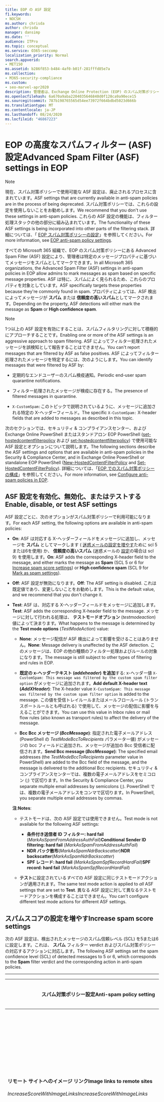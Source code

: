 ```yaml
---
title: EOP の ASF 設定
f1.keywords:
- NOCSH
ms.author: chrisda
author: chrisda
manager: dansimp
ms.date: ''
audience: ITPro
ms.topic: conceptual
ms.service: O365-seccomp
localization_priority: Normal
search.appverid:
- MET150
ms.assetid: b286f853-b484-4af0-b01f-281fffd85e7a
ms.collection:
- M365-security-compliance
ms.custom:
- seo-marvel-apr2020
description: 管理者は、Exchange Online Protection (EOP) のスパム対策ポリシーで利用できる高度なスパムフィルター (ASF) 設定について学習できます。
ms.openlocfilehash: 6a670a9aba2204035646840d0f128ca9a90ece15
ms.sourcegitcommit: 787b198765565d54ee73972f664bdbd5023d666b
ms.translationtype: MT
ms.contentlocale: ja-JP
ms.lasthandoff: 08/24/2020
ms.locfileid: "46867223"
---
```

# <a name="advanced-spam-filter-asf-settings-in-eop"></a><span data-ttu-id="cf776-103">EOP の高度なスパムフィルター (ASF) 設定</span><span class="sxs-lookup"><span data-stu-id="cf776-103">Advanced Spam Filter (ASF) settings in EOP</span></span>

> [!NOTE]
> <span data-ttu-id="cf776-104">現在、スパム対策ポリシーで使用可能な ASF 設定は、廃止されるプロセスに含まれています。</span><span class="sxs-lookup"><span data-stu-id="cf776-104">ASF settings that are currently available in anti-spam policies are in the process of being deprecated.</span></span> <span data-ttu-id="cf776-105">スパム対策ポリシーでは、これらの設定を使用しないことをお勧めします。</span><span class="sxs-lookup"><span data-stu-id="cf776-105">We recommend that you don't use these settings in anti-spam policies.</span></span> <span data-ttu-id="cf776-106">これらの ASF 設定の機能は、フィルター処理スタックの他の部分に組み込まれています。</span><span class="sxs-lookup"><span data-stu-id="cf776-106">The functionality of these ASF settings is being incorporated into other parts of the filtering stack.</span></span> <span data-ttu-id="cf776-107">詳細については、「 [EOP スパム対策ポリシーの設定](recommended-settings-for-eop-and-office365-atp.md#eop-anti-spam-policy-settings)」を参照してください。</span><span class="sxs-lookup"><span data-stu-id="cf776-107">For more information, see [EOP anti-spam policy settings](recommended-settings-for-eop-and-office365-atp.md#eop-anti-spam-policy-settings).</span></span>

<span data-ttu-id="cf776-108">すべての Microsoft 365 組織で、EOP のスパム対策ポリシーにある Advanced Spam Filter (ASF) 設定により、管理者は特定のメッセージプロパティに基づいてメッセージをスパムとしてマークできます。</span><span class="sxs-lookup"><span data-stu-id="cf776-108">In all Microsoft 365 organizations, the Advanced Spam Filter (ASF) settings in anti-spam policies in EOP allow admins to mark messages as spam based on specific message properties.</span></span> <span data-ttu-id="cf776-109">ASF は特に、スパムによく見られるため、これらのプロパティを対象としています。</span><span class="sxs-lookup"><span data-stu-id="cf776-109">ASF specifically targets these properties because they're commonly found in spam.</span></span> <span data-ttu-id="cf776-110">プロパティによっては、ASF 検出によってメッセージが **スパム** または **信頼度の高いスパム**としてマークされます。</span><span class="sxs-lookup"><span data-stu-id="cf776-110">Depending on the property, ASF detections will either mark the message as **Spam** or **High confidence spam**.</span></span>

> [!NOTE]
> <span data-ttu-id="cf776-111">1つ以上の ASF 設定を有効にすることは、スパムフィルタリングに対して積極的にアプローチすることです。</span><span class="sxs-lookup"><span data-stu-id="cf776-111">Enabling one or more of the ASF settings is an aggressive approach to spam filtering.</span></span> <span data-ttu-id="cf776-112">ASF によってフィルター処理されたメッセージを誤検知として報告することはできません。</span><span class="sxs-lookup"><span data-stu-id="cf776-112">You can't report messages that are filtered by ASF as false positives.</span></span> <span data-ttu-id="cf776-113">ASF によってフィルター処理されたメッセージを特定するには、次のようにします。</span><span class="sxs-lookup"><span data-stu-id="cf776-113">You can identify messages that were filtered by ASF by:</span></span>
>
> - <span data-ttu-id="cf776-114">定期的なエンドユーザーのスパム検疫通知。</span><span class="sxs-lookup"><span data-stu-id="cf776-114">Periodic end-user spam quarantine notifications.</span></span>
>
> - <span data-ttu-id="cf776-115">フィルター処理されたメッセージが検疫に存在する。</span><span class="sxs-lookup"><span data-stu-id="cf776-115">The presence of filtered messages in quarantine.</span></span>
>
> - <span data-ttu-id="cf776-116">`X-CustomSpam:`このトピックで説明されているように、メッセージに追加される特定の X-ヘッダーフィールド。</span><span class="sxs-lookup"><span data-stu-id="cf776-116">The specific `X-CustomSpam:` X-header fields that are added to messages as described in this topic.</span></span>

<span data-ttu-id="cf776-117">次のセクションでは、セキュリティ & コンプライアンスセンター、および Exchange Online PowerShell またはスタンドアロン EOP PowerShell ([set-hostedcontentfilterpolicy](https://docs.microsoft.com/powershell/module/exchange/new-hostedcontentfilterpolicy) および [set-hostedcontentfilterpolicy](https://docs.microsoft.com/powershell/module/exchange/set-hostedcontentfilterpolicy)) で使用可能な ASF 設定とオプションについて説明します。</span><span class="sxs-lookup"><span data-stu-id="cf776-117">The following sections describe the ASF settings and options that are available in anti-spam policies in the Security & Compliance Center, and in Exchange Online PowerShell or standalone EOP PowerShell ([New-HostedContentFilterPolicy](https://docs.microsoft.com/powershell/module/exchange/new-hostedcontentfilterpolicy) and [Set-HostedContentFilterPolicy](https://docs.microsoft.com/powershell/module/exchange/set-hostedcontentfilterpolicy)).</span></span> <span data-ttu-id="cf776-118">詳細については、「[EOP でのスパム対策ポリシーの構成](configure-your-spam-filter-policies.md)」を参照してください。</span><span class="sxs-lookup"><span data-stu-id="cf776-118">For more information, see [Configure anti-spam policies in EOP](configure-your-spam-filter-policies.md).</span></span>

## <a name="enable-disable-or-test-asf-settings"></a><span data-ttu-id="cf776-119">ASF 設定を有効化、無効化、またはテストする</span><span class="sxs-lookup"><span data-stu-id="cf776-119">Enable, disable, or test ASF settings</span></span>

<span data-ttu-id="cf776-120">ASF 設定ごとに、次のオプションがスパム対策ポリシーで利用可能になります。</span><span class="sxs-lookup"><span data-stu-id="cf776-120">For each ASF setting, the following options are available in anti-spam policies:</span></span>

- <span data-ttu-id="cf776-121">**On**: ASF は対応する X-ヘッダーフィールドをメッセージに追加し、メッセージを **スパム** としてマークします ( [迷惑メールの設定を増やす](#increase-spam-score-settings)ために scl 5 または6を使用) か、 **信頼度の高いスパム** (迷惑メールの [設定](#mark-as-spam-settings)の場合は scl 9) を使用します。</span><span class="sxs-lookup"><span data-stu-id="cf776-121">**On**: ASF adds the corresponding X-header field to the message, and either marks the message as **Spam** (SCL 5 or 6 for [Increase spam score settings](#increase-spam-score-settings)) or **High confidence spam** (SCL 9 for [Mark as spam settings](#mark-as-spam-settings)).</span></span>

- <span data-ttu-id="cf776-122">**Off**: ASF 設定が無効になります。</span><span class="sxs-lookup"><span data-stu-id="cf776-122">**Off**: The ASF setting is disabled.</span></span> <span data-ttu-id="cf776-123">これは既定値であり、変更しないことをお勧めします。</span><span class="sxs-lookup"><span data-stu-id="cf776-123">This is the default value, and we recommend that you don't change it.</span></span>

- <span data-ttu-id="cf776-124">**Test**: ASF は、対応する X-ヘッダーフィールドをメッセージに追加します。</span><span class="sxs-lookup"><span data-stu-id="cf776-124">**Test**: ASF adds the corresponding X-header field to the message.</span></span> <span data-ttu-id="cf776-125">メッセージに対して行われる処理は、 **テストモードオプション** (*testmodeaction*) 値によって決まります。</span><span class="sxs-lookup"><span data-stu-id="cf776-125">What happens to the message is determined by the **Test mode options** (*TestModeAction*) value:</span></span>

  - <span data-ttu-id="cf776-126">**None**: メッセージ配信が ASF 検出によって影響を受けることはありません。</span><span class="sxs-lookup"><span data-stu-id="cf776-126">**None**: Message delivery is unaffected by the ASF detection.</span></span> <span data-ttu-id="cf776-127">このメッセージは、EOP の他の種類のフィルター処理およびルールの対象になります。</span><span class="sxs-lookup"><span data-stu-id="cf776-127">The message is still subject to other types of filtering and rules in EOP.</span></span>

  - <span data-ttu-id="cf776-128">**既定の x-ヘッダーテキスト (*addxheader*) を追加**する: x-ヘッダー値 `X-CustomSpam: This message was filtered by the custom spam filter option` がメッセージに追加されます。</span><span class="sxs-lookup"><span data-stu-id="cf776-128">**Add default X-header text (*AddXHeader*)**: The X-header value `X-CustomSpam: This message was filtered by the custom spam filter option` is added to the message.</span></span> <span data-ttu-id="cf776-129">この値を受信トレイルールまたはメールフロールール (トランスポートルールとも呼ばれる) で使用して、メッセージの配信に影響を与えることができます。</span><span class="sxs-lookup"><span data-stu-id="cf776-129">You can use this value in Inbox rules or mail flow rules (also known as transport rules) to affect the delivery of the message.</span></span>

  - <span data-ttu-id="cf776-130">**Bcc Bcc メッセージ (*BccMessage*)**: 指定された電子メールアドレス (PowerShell の *TestModeBccToRecipients* パラメーター値) がメッセージの bcc フィールドに追加され、メッセージが追加の Bcc 受信者に配信されます。</span><span class="sxs-lookup"><span data-stu-id="cf776-130">**Send Bcc message (*BccMessage*)**: The specified email addresses (the *TestModeBccToRecipients* parameter value in PowerShell) are added to the Bcc field of the message, and the message is delivered to the additional Bcc recipients.</span></span> <span data-ttu-id="cf776-131">セキュリティ & コンプライアンスセンターでは、複数の電子メールアドレスをセミコロン (;) で区切ります。</span><span class="sxs-lookup"><span data-stu-id="cf776-131">In the Security & Compliance Center, you separate multiple email addresses by semicolons (;).</span></span> <span data-ttu-id="cf776-132">PowerShell では、複数の電子メールアドレスをコンマで区切ります。</span><span class="sxs-lookup"><span data-stu-id="cf776-132">In PowerShell, you separate multiple email addresses by commas.</span></span>

  <span data-ttu-id="cf776-133">**注**:</span><span class="sxs-lookup"><span data-stu-id="cf776-133">**Notes**:</span></span>

  - <span data-ttu-id="cf776-134">テストモードは、次の ASF 設定では使用できません。</span><span class="sxs-lookup"><span data-stu-id="cf776-134">Test mode is not available for the following ASF settings:</span></span>

    - <span data-ttu-id="cf776-135">**条件付き送信者 ID フィルター: hard fail** (*MarkAsSpamFromAddressAuthFail*)</span><span class="sxs-lookup"><span data-stu-id="cf776-135">**Conditional Sender ID filtering: hard fail** (*MarkAsSpamFromAddressAuthFail*)</span></span>
    - <span data-ttu-id="cf776-136">**NDR バック散布**(*MarkAsSpamNdrBackscatter*)</span><span class="sxs-lookup"><span data-stu-id="cf776-136">**NDR backscatter**(*MarkAsSpamNdrBackscatter*)</span></span>
    - <span data-ttu-id="cf776-137">**SPF レコード: hard fail** (*MarkAsSpamSpfRecordHardFail*)</span><span class="sxs-lookup"><span data-stu-id="cf776-137">**SPF record: hard fail** (*MarkAsSpamSpfRecordHardFail*)</span></span>

  - <span data-ttu-id="cf776-138">**テスト**に設定されている*すべて*の ASF 設定に同じテストモードアクションが適用されます。</span><span class="sxs-lookup"><span data-stu-id="cf776-138">The same test mode action is applied to *all* ASF settings that are set to **Test**.</span></span> <span data-ttu-id="cf776-139">異なる ASF 設定に対して異なるテストモードアクションを構成することはできません。</span><span class="sxs-lookup"><span data-stu-id="cf776-139">You can't configure different test mode actions for different ASF settings.</span></span>

## <a name="increase-spam-score-settings"></a><span data-ttu-id="cf776-140">スパムスコアの設定を増やす</span><span class="sxs-lookup"><span data-stu-id="cf776-140">Increase spam score settings</span></span>

<span data-ttu-id="cf776-141">次の ASF 設定は、検出されたメッセージのスパム信頼レベル (SCL) を5または6に設定します。これは、 **スパム** フィルター verdict およびスパム対策ポリシーの対応するアクションに対応します。</span><span class="sxs-lookup"><span data-stu-id="cf776-141">The following ASF settings set the spam confidence level (SCL) of detected messages to 5 or 6, which corresponds to the **Spam** filter verdict and the corresponding action in anti-spam policies.</span></span>

****

|<span data-ttu-id="cf776-142">スパム対策ポリシー設定</span><span class="sxs-lookup"><span data-stu-id="cf776-142">Anti-spam policy setting</span></span>|<span data-ttu-id="cf776-143">説明</span><span class="sxs-lookup"><span data-stu-id="cf776-143">Description</span></span>|<span data-ttu-id="cf776-144">X-ヘッダーの追加</span><span class="sxs-lookup"><span data-stu-id="cf776-144">X-header added</span></span>|
|---|---|---|
|<span data-ttu-id="cf776-145">**リモート サイトへのイメージ リンク**</span><span class="sxs-lookup"><span data-stu-id="cf776-145">**Image links to remote sites**</span></span> <br/><br/> <span data-ttu-id="cf776-146">*IncreaseScoreWithImageLinks*</span><span class="sxs-lookup"><span data-stu-id="cf776-146">*IncreaseScoreWithImageLinks*</span></span>|<span data-ttu-id="cf776-147">`<Img>`リモートサイトへの HTML タグリンク (たとえば、http を使用する) を含むメッセージは、スパムとしてマークされます。</span><span class="sxs-lookup"><span data-stu-id="cf776-147">Messages that contain `<Img>` HTML tag links to remote sites (for example, using http) are marked as spam.</span></span>|`X-CustomSpam: Image links to remote sites`|
|<span data-ttu-id="cf776-148">**別のポートに対する URL リダイレクト**</span><span class="sxs-lookup"><span data-stu-id="cf776-148">**URL redirect to other port**</span></span> <br/><br/> <span data-ttu-id="cf776-149">*IncreaseScoreWithRedirectToOtherPort*</span><span class="sxs-lookup"><span data-stu-id="cf776-149">*IncreaseScoreWithRedirectToOtherPort*</span></span>|<span data-ttu-id="cf776-150">80 (HTTP)、8080 (代替 HTTP)、または 443 (HTTPS) 以外の TCP ポートにリダイレクトするハイパーリンクを含むメッセージは、スパムとしてマークされます。</span><span class="sxs-lookup"><span data-stu-id="cf776-150">Message that contain hyperlinks that redirect to TCP ports other than 80 (HTTP), 8080 (alternate HTTP), or 443 (HTTPS) are marked as spam.</span></span>|`X-CustomSpam: URL redirect to other port`|
|<span data-ttu-id="cf776-151">**URL 内の数値 IP アドレス**</span><span class="sxs-lookup"><span data-stu-id="cf776-151">**Numeric IP address in URL**</span></span> <br/><br/> <span data-ttu-id="cf776-152">*IncreaseScoreWithNumericIps*</span><span class="sxs-lookup"><span data-stu-id="cf776-152">*IncreaseScoreWithNumericIps*</span></span>|<span data-ttu-id="cf776-153">数値ベースの Url (通常は IP アドレス) を含むメッセージは、スパムとしてマークされます。</span><span class="sxs-lookup"><span data-stu-id="cf776-153">Messages that contain numeric-based URLs (typically, IP addresses) are marked as spam.</span></span>|`X-CustomSpam: Numeric IP in URL`|
|<span data-ttu-id="cf776-154">**.biz Web サイトまたは .info Web サイトへの URL**</span><span class="sxs-lookup"><span data-stu-id="cf776-154">**URL to .biz or .info websites**</span></span> <br/><br/> <span data-ttu-id="cf776-155">*IncreaseScoreWithBizOrInfoUrls*</span><span class="sxs-lookup"><span data-stu-id="cf776-155">*IncreaseScoreWithBizOrInfoUrls*</span></span>|<span data-ttu-id="cf776-156">`.biz`または `.info` メッセージ本文内のリンクを含むメッセージは、スパムとしてマークされます。</span><span class="sxs-lookup"><span data-stu-id="cf776-156">Messages that contain `.biz` or `.info` links in the body of the message are marked as spam.</span></span>|`X-CustomSpam: URL to .biz or .info websites`|
|

## <a name="mark-as-spam-settings"></a><span data-ttu-id="cf776-157">スパム設定としてマークする</span><span class="sxs-lookup"><span data-stu-id="cf776-157">Mark as spam settings</span></span>

<span data-ttu-id="cf776-158">次の ASF 設定では、検出されたメッセージの SCL を9に設定します。これは、 **信頼度の高いスパム** フィルター verdict およびスパム対策ポリシーの対応するアクションに対応します。</span><span class="sxs-lookup"><span data-stu-id="cf776-158">The following ASF settings set the SCL of detected messages to 9, which corresponds to the **High confidence spam** filter verdict and the corresponding action in anti-spam policies.</span></span>

****

|<span data-ttu-id="cf776-159">スパム対策ポリシー設定</span><span class="sxs-lookup"><span data-stu-id="cf776-159">Anti-spam policy setting</span></span>|<span data-ttu-id="cf776-160">説明</span><span class="sxs-lookup"><span data-stu-id="cf776-160">Description</span></span>|<span data-ttu-id="cf776-161">X-ヘッダーの追加</span><span class="sxs-lookup"><span data-stu-id="cf776-161">X-header added</span></span>|
|---|---|---|
|<span data-ttu-id="cf776-162">**空メッセージ**</span><span class="sxs-lookup"><span data-stu-id="cf776-162">**Empty messages**</span></span> <br/><br/> <span data-ttu-id="cf776-163">*MarkAsSpamEmptyMessages*</span><span class="sxs-lookup"><span data-stu-id="cf776-163">*MarkAsSpamEmptyMessages*</span></span>|<span data-ttu-id="cf776-164">件名がなく、メッセージ本文にコンテンツがないメッセージ。添付ファイルは、信頼度の高いスパムとしてマークされません。</span><span class="sxs-lookup"><span data-stu-id="cf776-164">Messages with no subject, no content in the message body, and no attachments are marked as high confidence spam.</span></span>|`X-CustomSpam: Empty Message`|
|<span data-ttu-id="cf776-165">**HTML 内の JavaScript または VBScript**</span><span class="sxs-lookup"><span data-stu-id="cf776-165">**JavaScript or VBScript in HTML**</span></span> <br/><br/> <span data-ttu-id="cf776-166">*MarkAsSpamJavaScriptInHtml*</span><span class="sxs-lookup"><span data-stu-id="cf776-166">*MarkAsSpamJavaScriptInHtml*</span></span>|<span data-ttu-id="cf776-167">HTML で JavaScript または Visual Basic Script Edition を使用するメッセージは、信頼度の高いスパムとしてマークされます。</span><span class="sxs-lookup"><span data-stu-id="cf776-167">Messages that use JavaScript or Visual Basic Script Edition in HTML are marked as high confidence spam.</span></span> <br/><br/> <span data-ttu-id="cf776-168">これらのスクリプト言語は、特定のアクションが自動的に実行されるように電子メールメッセージで使用されます。</span><span class="sxs-lookup"><span data-stu-id="cf776-168">These scripting languages are used in email messages to cause specific actions to automatically occur.</span></span>|`X-CustomSpam: Javascript or VBscript tags in HTML`|
|<span data-ttu-id="cf776-169">**HTML 内の Frame タグまたは IFrame タグ**</span><span class="sxs-lookup"><span data-stu-id="cf776-169">**Frame or IFrame tags in HTML**</span></span> <br><br/> <span data-ttu-id="cf776-170">*MarkAsSpamFramesInHtml*</span><span class="sxs-lookup"><span data-stu-id="cf776-170">*MarkAsSpamFramesInHtml*</span></span>|<span data-ttu-id="cf776-171">`<frame>`または HTML タグを含むメッセージ `<iframe>` は、信頼度の高いスパムとしてマークされます。</span><span class="sxs-lookup"><span data-stu-id="cf776-171">Messages that contain `<frame>` or `<iframe>` HTML tags are marked as high confidence spam.</span></span> <br/><br/> <span data-ttu-id="cf776-172">これらのタグは、テキストやグラフィックスを表示するようにページを書式設定するために、電子メールメッセージで使用されます。</span><span class="sxs-lookup"><span data-stu-id="cf776-172">These tags are used in email messages to format the page for displaying text or graphics.</span></span>|`X-CustomSpam: IFRAME or FRAME in HTML`|
|<span data-ttu-id="cf776-173">**HTML 内の Object タグ**</span><span class="sxs-lookup"><span data-stu-id="cf776-173">**Object tags in HTML**</span></span> <br><br/> <span data-ttu-id="cf776-174">*MarkAsSpamObjectTagsInHtml*</span><span class="sxs-lookup"><span data-stu-id="cf776-174">*MarkAsSpamObjectTagsInHtml*</span></span>|<span data-ttu-id="cf776-175">HTML タグを含むメッセージ `<object>` は、信頼度の高いスパムとしてマークされます。</span><span class="sxs-lookup"><span data-stu-id="cf776-175">Messages that contain `<object>` HTML tags are marked as high confidence spam.</span></span> <br/><br/> <span data-ttu-id="cf776-176">このタグを使用すると、プラグインまたはアプリケーションを HTML ウィンドウで実行できます。</span><span class="sxs-lookup"><span data-stu-id="cf776-176">This tag allows plug-ins or applications to run in an HTML window.</span></span>|`X-CustomSpam: Object tag in html`|
|<span data-ttu-id="cf776-177">**HTML 内の Embed タグ**</span><span class="sxs-lookup"><span data-stu-id="cf776-177">**Embed tags in HTML**</span></span> <br><br/> <span data-ttu-id="cf776-178">*MarkAsSpamEmbedTagsInHtml*</span><span class="sxs-lookup"><span data-stu-id="cf776-178">*MarkAsSpamEmbedTagsInHtml*</span></span>|<span data-ttu-id="cf776-179">HTML タグを含むメッセージ `<embed>` は、信頼度の高いスパムとしてマークされます。</span><span class="sxs-lookup"><span data-stu-id="cf776-179">Message that contain `<embed>` HTML tags are marked as high confidence spam.</span></span> <br/><br/> <span data-ttu-id="cf776-180">このタグを使用すると、HTML ドキュメントにさまざまな種類のドキュメントを埋め込むことができます (例: サウンド、ビデオ、画像)。</span><span class="sxs-lookup"><span data-stu-id="cf776-180">This tag allows the embedding of different kinds of documents in an HTML document (for example, sounds, videos, or pictures).</span></span>|`X-CustomSpam: Embed tag in html`|
|<span data-ttu-id="cf776-181">**HTML 内の Form タグ**</span><span class="sxs-lookup"><span data-stu-id="cf776-181">**Form tags in HTML**</span></span> <br><br/> <span data-ttu-id="cf776-182">*MarkAsSpamFormTagsInHtml*</span><span class="sxs-lookup"><span data-stu-id="cf776-182">*MarkAsSpamFormTagsInHtml*</span></span>|<span data-ttu-id="cf776-183">HTML タグを含むメッセージ `<form>` は、信頼度の高いスパムとしてマークされます。</span><span class="sxs-lookup"><span data-stu-id="cf776-183">Messages that contain `<form>` HTML tags are marked as high confidence spam.</span></span> <br/><br/> <span data-ttu-id="cf776-184">このタグは、web サイトフォームを作成するために使用されます。</span><span class="sxs-lookup"><span data-stu-id="cf776-184">This tag is used to create website forms.</span></span> <span data-ttu-id="cf776-185">広告メールには、受信者から情報を要求するために、このタグが含まれていることがよくあります。</span><span class="sxs-lookup"><span data-stu-id="cf776-185">Email advertisements often include this tag to solicit information from the recipient.</span></span>|`X-CustomSpam: Form tag in html`|
|<span data-ttu-id="cf776-186">**HTML 内の Web バグ**</span><span class="sxs-lookup"><span data-stu-id="cf776-186">**Web bugs in HTML**</span></span> <br><br/> <span data-ttu-id="cf776-187">*MarkAsSpamWebBugsInHtml*</span><span class="sxs-lookup"><span data-stu-id="cf776-187">*MarkAsSpamWebBugsInHtml*</span></span>|<span data-ttu-id="cf776-188">*Web バグ*( *web ビーコン*とも呼ばれます) は、電子メールメッセージでメッセージが受信者に開封されたかどうかを判断するために使用されるグラフィック要素 (多くの場合、1ピクセル×1ピクセルです) です。</span><span class="sxs-lookup"><span data-stu-id="cf776-188">A *web bug* (also known as a *web beacon*) is a graphic element (often as small as one pixel by one pixel) that's used in email messages to determine whether the message was read by the recipient.</span></span> <br/><br/> <span data-ttu-id="cf776-189">Web バグが含まれているメッセージは、信頼度の高いスパムとしてマークされます。</span><span class="sxs-lookup"><span data-stu-id="cf776-189">Messages that contain web bugs are marked as high confidence spam.</span></span> <br/><br/> <span data-ttu-id="cf776-190">正当なニュースレターでは web バグを使用することもありますが、多くの場合、プライバシーの侵害を検討しています。</span><span class="sxs-lookup"><span data-stu-id="cf776-190">Legitimate newsletters might use web bugs, although many consider this an invasion of privacy.</span></span> |`X-CustomSpam: Web bug`|
|<span data-ttu-id="cf776-191">**機密用語の適用**</span><span class="sxs-lookup"><span data-stu-id="cf776-191">**Apply sensitive word list**</span></span> <br><br/> <span data-ttu-id="cf776-192">*MarkAsSpamSensitiveWordList*</span><span class="sxs-lookup"><span data-stu-id="cf776-192">*MarkAsSpamSensitiveWordList*</span></span>|<span data-ttu-id="cf776-193">Microsoft は、不快感を与える可能性のあるメッセージに関連付けられている単語の動的ではなく、編集可能ではないリストを保持しています。</span><span class="sxs-lookup"><span data-stu-id="cf776-193">Microsoft maintains a dynamic but non-editable list of words that are associated with potentially offensive messages.</span></span> <br/><br/> <span data-ttu-id="cf776-194">件名またはメッセージ本文の機密単語リストからの単語が含まれているメッセージは、信頼度の高いスパムとしてマークされます。</span><span class="sxs-lookup"><span data-stu-id="cf776-194">Messages that contain words from the sensitive word list in the subject or message body are marked as high confidence spam.</span></span>|`X-CustomSpam: Sensitive word in subject/body`|
|<span data-ttu-id="cf776-195">**SPF レコード:Hard Fail**</span><span class="sxs-lookup"><span data-stu-id="cf776-195">**SPF record: hard fail**</span></span> <br><br/> <span data-ttu-id="cf776-196">*MarkAsSpamSpfRecordHardFail*</span><span class="sxs-lookup"><span data-stu-id="cf776-196">*MarkAsSpamSpfRecordHardFail*</span></span>|<span data-ttu-id="cf776-197">送信元の電子メールドメインに対して DNS の SPF Sender Policy Framework (SPF) レコードに指定されていない IP アドレスから送信されたメッセージは、信頼度の高いスパムとしてマークされます。</span><span class="sxs-lookup"><span data-stu-id="cf776-197">Messages sent from an IP address that isn't specified in the SPF Sender Policy Framework (SPF) record in DNS for the source email domain are marked as high confidence spam.</span></span> <br/><br/> <span data-ttu-id="cf776-198">この設定ではテストモードを使用できません。</span><span class="sxs-lookup"><span data-stu-id="cf776-198">Test mode is not available for this setting.</span></span>|`X-CustomSpam: SPF Record Fail`|
|<span data-ttu-id="cf776-199">**条件付き Sender ID フィルター処理:Hard Fail**</span><span class="sxs-lookup"><span data-stu-id="cf776-199">**Conditional Sender ID filtering: hard fail**</span></span> <br><br/> <span data-ttu-id="cf776-200">*MarkAsSpamFromAddressAuthFail*</span><span class="sxs-lookup"><span data-stu-id="cf776-200">*MarkAsSpamFromAddressAuthFail*</span></span>|<span data-ttu-id="cf776-201">条件付き Sender ID チェックにハードエラーが発生するメッセージは、スパムとしてマークされます。</span><span class="sxs-lookup"><span data-stu-id="cf776-201">Messages that hard fail a conditional Sender ID check are marked as spam.</span></span> <br/><br/> <span data-ttu-id="cf776-202">この設定は、SPF チェックと Sender ID チェックを組み合わせて、偽造された送信者を含むメッセージヘッダーから保護するのに役立ちます。</span><span class="sxs-lookup"><span data-stu-id="cf776-202">This setting combines an SPF check with a Sender ID check to help protect against message headers that contain forged senders.</span></span> <br/><br/> <span data-ttu-id="cf776-203">この設定ではテストモードを使用できません。</span><span class="sxs-lookup"><span data-stu-id="cf776-203">Test mode is not available for this setting.</span></span>|`X-CustomSpam: SPF From Record Fail`|
|<span data-ttu-id="cf776-204">**NDR バックスキャター**</span><span class="sxs-lookup"><span data-stu-id="cf776-204">**NDR backscatter**</span></span> <br><br/> <span data-ttu-id="cf776-205">*MarkAsSpamNdrBackscatter*</span><span class="sxs-lookup"><span data-stu-id="cf776-205">*MarkAsSpamNdrBackscatter*</span></span>|<span data-ttu-id="cf776-206">*Backscatter* は、電子メールメッセージ内の偽造された送信者によって発生した、不要な配信不能レポート (ndr またはバウンスメッセージとも呼ばれる) です。</span><span class="sxs-lookup"><span data-stu-id="cf776-206">*Backscatter* is useless non-delivery reports (also known as NDRs or bounce messages) caused by forged senders in email messages.</span></span> <span data-ttu-id="cf776-207">詳細については、「 [Backscatter messages AND EOP](backscatter-messages-and-eop.md)」を参照してください。</span><span class="sxs-lookup"><span data-stu-id="cf776-207">For more information, see [Backscatter messages and EOP](backscatter-messages-and-eop.md).</span></span> <br/><br/> <span data-ttu-id="cf776-208">正当な ndr が配信され、バックスキャターがスパムとしてマークされているため、次の環境でこの設定を構成する必要はありません。</span><span class="sxs-lookup"><span data-stu-id="cf776-208">You don't need to configure this setting in the following environments, because legitimate NDRs are delivered, and backscatter is marked as spam:</span></span> <ul><li><span data-ttu-id="cf776-209">Microsoft 365 組織と Exchange Online メールボックス</span><span class="sxs-lookup"><span data-stu-id="cf776-209">Microsoft 365 organizations with Exchange Online mailboxes.</span></span></li><li><span data-ttu-id="cf776-210">EOP を経由して *送信* 電子メールをルーティングする社内電子メール組織。</span><span class="sxs-lookup"><span data-stu-id="cf776-210">On-premises email organizations where you route *outbound* email through EOP.</span></span></li></ul><br/> <span data-ttu-id="cf776-211">受信メールを社内メールボックスに保護するスタンドアロン EOP 環境では、この設定をオンまたはオフにすると、次の結果が得られます。</span><span class="sxs-lookup"><span data-stu-id="cf776-211">In standalone EOP environments that protect inbound email to on-premises mailboxes, turning this setting on or off has the following result:</span></span> <ul><li> <span data-ttu-id="cf776-212">**オン**: 正当な ndr が配信され、バックスキャターがスパムとしてマークされます。</span><span class="sxs-lookup"><span data-stu-id="cf776-212">**On**: Legitimate NDRs are delivered, and backscatter is marked as spam.</span></span></li><li><span data-ttu-id="cf776-213">**Off**: 正当な ndr とバックスキャッターが通常のスパムフィルタリングを通過します。</span><span class="sxs-lookup"><span data-stu-id="cf776-213">**Off**: Legitimate NDRs and backscatter go through normal spam filtering.</span></span> <span data-ttu-id="cf776-214">正当な Ndr は、元のメッセージの送信者に配信されます。</span><span class="sxs-lookup"><span data-stu-id="cf776-214">Most legitimate NDRs will be delivered to the original message sender.</span></span> <span data-ttu-id="cf776-215">すべてではありませんが、一部のバックスキャターは、信頼度の高いスパムとしてマークされます。</span><span class="sxs-lookup"><span data-stu-id="cf776-215">Some, but not all, backscatter are marked as high confidence spam.</span></span> <span data-ttu-id="cf776-216">定義上、バックスキャターは、元の送信者ではなく、スプーフィングされた送信者にのみ配信できます。</span><span class="sxs-lookup"><span data-stu-id="cf776-216">By definition, backscatter can only be delivered to the spoofed sender, not to the original sender.</span></span></li></ul><br/> <span data-ttu-id="cf776-217">この設定ではテストモードを使用できません。</span><span class="sxs-lookup"><span data-stu-id="cf776-217">Test mode is not available for this setting.</span></span>|`X-CustomSpam: Backscatter NDR`|
|
